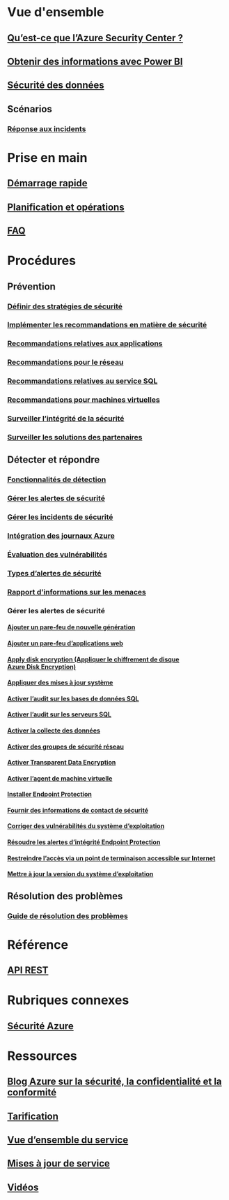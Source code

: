 # Vue d'ensemble
## [Qu’est-ce que l’Azure Security Center ?](security-center-intro.md)
## [Obtenir des informations avec Power BI](security-center-powerbi.md)
## [Sécurité des données](security-center-data-security.md)
## Scénarios
### [Réponse aux incidents](security-center-incident-response.md)

# Prise en main
## [Démarrage rapide](security-center-get-started.md)
## [Planification et opérations](security-center-planning-and-operations-guide.md)
## [FAQ](security-center-faq.md)

# Procédures

## Prévention
### [Définir des stratégies de sécurité](security-center-policies.md)
### [Implémenter les recommandations en matière de sécurité](security-center-recommendations.md)
### [Recommandations relatives aux applications](security-center-application-recommendations.md)
### [Recommandations pour le réseau](security-center-network-recommendations.md)
### [Recommandations relatives au service SQL](security-center-sql-service-recommendations.md)
### [Recommandations pour machines virtuelles](security-center-virtual-machine-recommendations.md)
### [Surveiller l’intégrité de la sécurité](security-center-monitoring.md)
### [Surveiller les solutions des partenaires](security-center-partner-solutions.md)

## Détecter et répondre
### [Fonctionnalités de détection](security-center-detection-capabilities.md)
### [Gérer les alertes de sécurité](security-center-managing-and-responding-alerts.md)
### [Gérer les incidents de sécurité](security-center-incident.md)
### [Intégration des journaux Azure](security-center-integrating-alerts-with-log-integration.md)
### [Évaluation des vulnérabilités](security-center-vulnerability-assessment-recommendations.md)
### [Types d’alertes de sécurité](security-center-alerts-type.md)
### [Rapport d’informations sur les menaces](security-center-threat-report.md)

### Gérer les alertes de sécurité
#### [Ajouter un pare-feu de nouvelle génération](security-center-add-next-generation-firewall.md)
#### [Ajouter un pare-feu d’applications web](security-center-add-web-application-firewall.md)
#### [Apply disk encryption (Appliquer le chiffrement de disque Azure Disk Encryption)](security-center-apply-disk-encryption.md)
#### [Appliquer des mises à jour système](security-center-apply-system-updates.md)
#### [Activer l’audit sur les bases de données SQL](security-center-enable-auditing-on-sql-databases.md)
#### [Activer l’audit sur les serveurs SQL](security-center-enable-auditing-on-sql-servers.md)
#### [Activer la collecte des données](security-center-enable-data-collection.md)
#### [Activer des groupes de sécurité réseau](security-center-enable-network-security-groups.md)
#### [Activer Transparent Data Encryption](security-center-enable-transparent-data-encryption.md)
#### [Activer l’agent de machine virtuelle](security-center-enable-vm-agent.md)
#### [Installer Endpoint Protection](security-center-install-endpoint-protection.md)
#### [Fournir des informations de contact de sécurité](security-center-provide-security-contact-details.md)
#### [Corriger des vulnérabilités du système d’exploitation](security-center-remediate-os-vulnerabilities.md)
#### [Résoudre les alertes d’intégrité Endpoint Protection](security-center-resolve-endpoint-protection-health-alerts.md)
#### [Restreindre l’accès via un point de terminaison accessible sur Internet](security-center-restrict-access-through-internet-facing-endpoints.md)
#### [Mettre à jour la version du système d’exploitation](security-center-update-os-version.md)

## Résolution des problèmes
### [Guide de résolution des problèmes](security-center-troubleshooting-guide.md)

# Référence
## [API REST](https://msdn.microsoft.com/en-US/library/mt704034(Azure.100).aspx)

# Rubriques connexes
## [Sécurité Azure](/azure/security/)

# Ressources
## [Blog Azure sur la sécurité, la confidentialité et la conformité](http://blogs.msdn.com/b/azuresecurity/)
## [Tarification](security-center-pricing.md)
## [Vue d’ensemble du service](https://azure.microsoft.com/services/security-center/)
## [Mises à jour de service](https://azure.microsoft.com/updates/?product=security-center)
## [Vidéos](https://azure.microsoft.com/documentation/videos/index/?services=security-center)


<!--HONumber=Nov16_HO4-->


